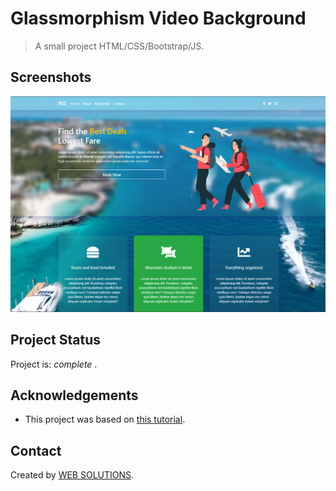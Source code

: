 # Glassmorphism Video Background

> A small project HTML/CSS/Bootstrap/JS.


## Screenshots
![Example screenshot](https://github.com/IrinaSpasova/Websites/blob/main/04.%20Glassmorphism%20Video%20Background%20Website/screenshot.png)


## Project Status
Project is:  _complete_ .


## Acknowledgements
- This project was based on [this tutorial](https://www.youtube.com/watch?v=MsSlahoeeLo).


## Contact
Created by [WEB SOLUTIONS](https://www.youtube.com/channel/UC0rruZU6aEs1zBdqidWidbg).
